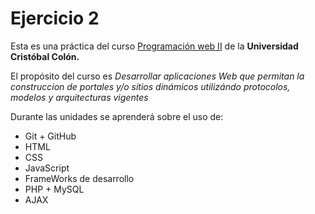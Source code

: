 # Ejercicio 2 #
Esta es una práctica del curso [Programación web II](http://ex.virtual.ucc.mx/course/view.php?id=350) de la **Universidad Cristóbal Colón.**

El propósito del curso es *Desarrollar aplicaciones Web que permitan la construccion de portales y/o sitios dinámicos utilizándo protocolos, modelos y arquitecturas vigentes*

Durante las unidades se aprenderá sobre el uso de:

* Git + GitHub
* HTML
* CSS
* JavaScript
* FrameWorks de desarrollo
* PHP + MySQL
* AJAX
